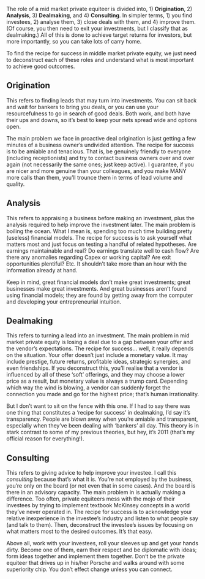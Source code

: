 <p>The role of a mid market private equiteer is divided into, 1) <strong>Origination</strong>, 2) <strong>Analysis</strong>, 3) <strong>Dealmaking</strong>, and 4) <strong>Consulting</strong>. In simpler terms, 1) you find investees, 2) analyse them, 3) close deals with them, and 4) improve them. (Of course, you then need to exit your investments, but I classify that as dealmaking.) All of this is done to achieve target returns for investors, but more importantly, so you can take lots of carry home.</p>
<p>To find the recipe for success in middle market private equity, we just need to deconstruct each of these roles and understand what is most important to achieve good outcomes.</p>
<h2>Origination</h2>
<p><strong></strong>This refers to finding leads that may turn into investments. You can sit back and wait for bankers to bring you deals, or you can use your resourcefulness to go in search of good deals. Both work, and both have their ups and downs, so it&#8217;s best to keep your nets spread wide and options open.</p>
<p>The main problem we face in proactive deal origination is just getting a few minutes of a business owner&#8217;s undivided attention. The recipe for success is to be amiable and tenacious. That is, be genuinely friendly to everyone (including receptionists) and try to contact business owners over and over again (not necessarily the same ones; just keep active). I guarantee, if you are nicer and more genuine than your colleagues, and you make MANY more calls than them, you&#8217;ll trounce them in terms of lead volume and quality.</p>
<h2>Analysis</h2>
<p><strong></strong>This refers to appraising a business before making an investment, plus the analysis required to help improve the investment later. The main problem is boiling the ocean. What I mean is, spending too much time building pretty (useless) financial models. The recipe for success is to ask yourself what matters most and just focus on testing a handful of related hypotheses. Are earnings maintainable and real? Do earnings translate well to cash flow? Are there any anomalies regarding Capex or working capital? Are exit opportunities plentiful? Etc. It shouldn&#8217;t take more than an hour with the information already at hand.</p>
<p>Keep in mind, great financial models don&#8217;t make great investments; great businesses make great investments. And great businesses aren&#8217;t found using financial models; they are found by getting away from the computer and developing your entrepreneurial intuition.</p>
<h2>Dealmaking</h2>
<p>This refers to turning a lead into an investment. The main problem in mid market private equity is losing a deal due to a gap between your offer and the vendor&#8217;s expectations. The recipe for success&#8230; well, it really depends on the situation. Your offer doesn&#8217;t just include a monetary value. It may include prestige, future returns, profitable ideas, strategic synergies, and even friendships. If you deconstruct this, you&#8217;ll realise that a vendor is influenced by all of these &#8216;soft&#8217; offerings, and they may choose a lower price as a result, but monetary value is always a trump card. Depending which way the wind is blowing, a vendor can suddenly forget the connection you made and go for the highest price; that&#8217;s human irrationality.</p>
<p>But I don&#8217;t want to sit on the fence with this one. If I had to say there was one thing that constitutes a &#8216;recipe for success&#8217; in dealmaking, I&#8217;d say it&#8217;s transparency. People are blown away when you&#8217;re amiable and transparent, especially when they&#8217;ve been dealing with &#8216;bankers&#8217; all day. This theory is in stark contrast to some of my previous theories, but hey, it&#8217;s 2011 (that&#8217;s my official reason for everything!).</p>
<h2>Consulting</h2>
<p>This refers to giving advice to help improve your investee. I call this <em>consulting</em> because that&#8217;s what it is. You&#8217;re not employed by the business, you&#8217;re only on the board (or not even that in some cases). And the board is there in an advisory capacity. The main problem in is actually making a difference. Too often, private equiteers mess with the mojo of their investees by trying to implement textbook McKinsey concepts in a world they&#8217;ve never operated in. The recipe for success is to acknowledge your relative inexperience in the investee&#8217;s industry and listen to what people say (and talk to them). Then, deconstruct the investee&#8217;s issues by focusing on what matters most to the desired outcomes. It&#8217;s that easy.</p>
<p>Above all, work with your investees, roll your sleeves up and get your hands dirty. Become one of them, earn their respect and be diplomatic with ideas; form ideas together and implement them together. Don&#8217;t be the private equiteer that drives up in his/her Porsche and walks around with some superiority chip. You don&#8217;t effect change unless you can connect.</p>
